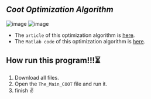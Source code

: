## *Coot Optimization Algorithm*
![image](https://user-images.githubusercontent.com/109721381/180991566-92d83dc6-03f0-4f7d-b03d-7962a94d1a61.png)
![image](https://user-images.githubusercontent.com/109721381/180991418-57c98eb0-9c84-406a-a53e-a0bf63d3052f.png)
- The `article` of this optimization algorithm is [here](https://doi.org/10.1016/j.eswa.2021.115352).
- The `Matlab code` of this optimization algorithm is [here](https://www.mathworks.com/matlabcentral/fileexchange/89102-coot-optimizationalgorithm).

## How run this program!!!⏳
1. Download all files.
2. Open the `The_Main_COOT` file and run it.
3. finish ✌️  

